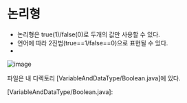 # 논리형

- 논리형은 true(1)/false(0)로 두개의 값만 사용할 수 있다.
- 언어에 따라 2진법(true==1/false==0)으로 표현될 수 있다.
- 
![image](https://user-images.githubusercontent.com/78067072/209546871-4422d750-bd4f-4af0-83e5-86600e00098a.png)


파일은 내 디렉토리 [VariableAndDataType/Boolean.java]에 있다.

[VariableAndDataType/Boolean.java]: 
